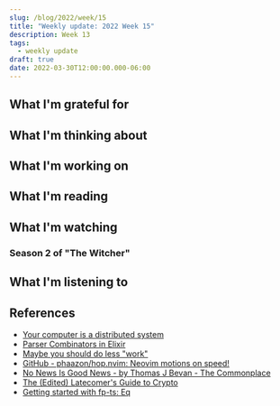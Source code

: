 ```yaml
---
slug: /blog/2022/week/15
title: "Weekly update: 2022 Week 15"
description: Week 13
tags:
  - weekly update
draft: true
date: 2022-03-30T12:00:00.000-06:00
---
```

## What I'm grateful for

## What I'm thinking about

## What I'm working on

## What I'm reading

## What I'm watching

### Season 2 of "The Witcher"

## What I'm listening to

## References

[yciads]: http://catern.com/compdist.html
[pcie]: https://serokell.io/blog/parser-combinators-in-elixir
[mysdljih]: https://www.johnwhiles.com/posts/work.html
[gpnmos]: https://github.com/phaazon/hop.nvim#usage
[nnignbtjbtc]: https://thomasjbevan.substack.com/p/all-news-is-bad-news?s=r
[tlgtc]: https://www.mollywhite.net/annotations/latecomers-guide-to-crypto#
[gswfe]: https://dev.to/gcanti/getting-started-with-fp-ts-setoid-39f3

- [Your computer is a distributed system][yciads]
- [Parser Combinators in Elixir][pcie]
- [Maybe you should do less "work"][mysdljih]
- [GitHub - phaazon/hop.nvim: Neovim motions on speed!][gpnmos]
- [No News Is Good News - by Thomas J Bevan - The Commonplace][nnignbtjbtc]
- [The (Edited) Latecomer's Guide to Crypto][tlgtc]
- [Getting started with fp-ts: Eq][gswfe]
